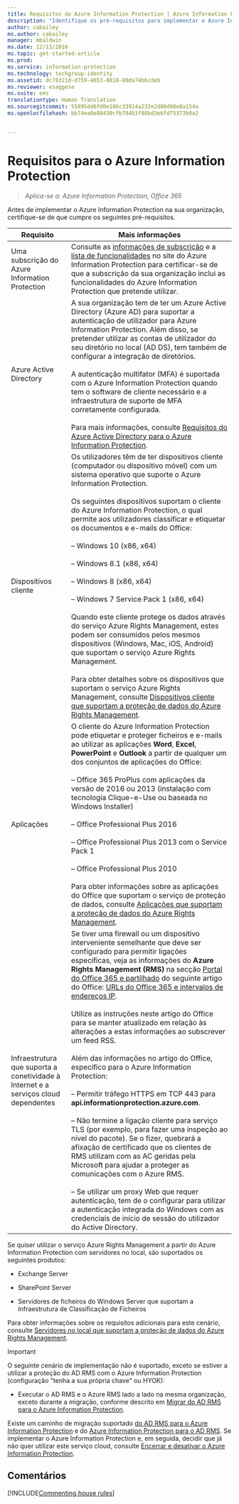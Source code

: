 ```yaml
---
title: Requisitos do Azure Information Protection | Azure Information Protection
description: "Identifique os pré-requisitos para implementar o Azure Information Protection para a sua organização."
author: cabailey
ms.author: cabailey
manager: mbaldwin
ms.date: 12/13/2016
ms.topic: get-started-article
ms.prod: 
ms.service: information-protection
ms.technology: techgroup-identity
ms.assetid: dc78321d-d759-4653-8818-80da74b6cdeb
ms.reviewer: esaggese
ms.suite: ems
translationtype: Human Translation
ms.sourcegitcommit: 55895dd6fd0e106c33914a232e2d00d98e8a154a
ms.openlocfilehash: bb74ea0e88430cfb784b3f88bd3e6fd75373b9a2


---
```


# <a name="requirements-for-azure-information-protection"></a>Requisitos para o Azure Information Protection

>*Aplica-se a: Azure Information Protection, Office 365*

Antes de implementar o Azure Information Protection na sua organização, certifique-se de que cumpre os seguintes pré-requisitos. 

|Requisito|Mais informações|
|---------------|--------------------|
|Uma subscrição do Azure Information Protection|Consulte as [informações de subscrição](https://www.microsoft.com/en-us/cloud-platform/azure-information-protection-pricing) e a [lista de funcionalidades](https://www.microsoft.com/en-us/cloud-platform/azure-information-protection-features) no site do Azure Information Protection para certificar-se de que a subscrição da sua organização inclui as funcionalidades do Azure Information Protection que pretende utilizar.|
|Azure Active Directory|A sua organização tem de ter um Azure Active Directory (Azure AD) para suportar a autenticação de utilizador para Azure Information Protection. Além disso, se pretender utilizar as contas de utilizador do seu diretório no local (AD DS), tem também de configurar a integração de diretórios.<br /><br />A autenticação multifator (MFA) é suportada com o Azure Information Protection quando tem o software de cliente necessário e a infraestrutura de suporte de MFA corretamente configurada.<br /><br />Para mais informações, consulte [Requisitos do Azure Active Directory para o Azure Information Protection](requirements-azure-ad.md).|
|Dispositivos cliente|Os utilizadores têm de ter dispositivos cliente (computador ou dispositivo móvel) com um sistema operativo que suporte o Azure Information Protection.<br /><br />Os seguintes dispositivos suportam o cliente do Azure Information Protection, o qual permite aos utilizadores classificar e etiquetar os documentos e e-mails do Office:<br /><br />– Windows 10 (x86, x64)<br /><br />– Windows 8.1 (x86, x64)<br /><br />– Windows 8 (x86, x64)<br /><br />– Windows 7 Service Pack 1 (x86, x64)<br /><br />Quando este cliente protege os dados através do serviço Azure Rights Management, estes podem ser consumidos pelos mesmos dispositivos (Windows, Mac, iOS, Android) que suportam o serviço Azure Rights Management. <br /><br />Para obter detalhes sobre os dispositivos que suportam o serviço Azure Rights Management, consulte [Dispositivos cliente que suportam a proteção de dados do Azure Rights Management](../get-started/requirements-client-devices.md).|
|Aplicações|O cliente do Azure Information Protection pode etiquetar e proteger ficheiros e e-mails ao utilizar as aplicações **Word**, **Excel**, **PowerPoint** e **Outlook** a partir de qualquer um dos conjuntos de aplicações do Office:<br /><br /> – Office 365 ProPlus com aplicações da versão de 2016 ou 2013 (instalação com tecnologia Clique-e-Use ou baseada no Windows Installer)<br /><br />– Office Professional Plus 2016<br /><br />– Office Professional Plus 2013 com o Service Pack 1<br /><br />– Office Professional Plus 2010<br /><br />Para obter informações sobre as aplicações do Office que suportam o serviço de proteção de dados, consulte [Aplicações que suportam a proteção de dados do Azure Rights Management](requirements-applications.md).|
|Infraestrutura que suporta a conetividade à Internet e a serviços cloud dependentes|Se tiver uma firewall ou um dispositivo interveniente semelhante que deve ser configurado para permitir ligações específicas, veja as informações do **Azure Rights Management (RMS)** na secção [Portal do Office 365 e partilhado](https://support.office.com/en-us/article/Office-365-URLs-and-IP-address-ranges-8548a211-3fe7-47cb-abb1-355ea5aa88a2?ui=en-US&rs=en-US&ad=US#bkmk_portal-identity) do seguinte artigo do Office: [URLs do Office 365 e intervalos de endereços IP](https://support.office.com/en-US/article/Office-365-URLs-and-IP-address-ranges-8548a211-3fe7-47cb-abb1-355ea5aa88a2).<br /><br />Utilize as instruções neste artigo do Office para se manter atualizado em relação às alterações a estas informações ao subscrever um feed RSS.<br /><br />Além das informações no artigo do Office, específico para o Azure Information Protection:<br /><br />– Permitir tráfego HTTPS em TCP 443 para **api.informationprotection.azure.com**.<br /><br />– Não termine a ligação cliente para serviço TLS (por exemplo, para fazer uma inspeção ao nível do pacote). Se o fizer, quebrará a afixação de certificado que os clientes de RMS utilizam com as AC geridas pela Microsoft para ajudar a proteger as comunicações com o Azure RMS.<br /><br />– Se utilizar um proxy Web que requer autenticação, tem de o configurar para utilizar a autenticação integrada do Windows com as credenciais de início de sessão do utilizador do Active Directory.|

Se quiser utilizar o serviço Azure Rights Management a partir do Azure Information Protection com servidores no local, são suportados os seguintes produtos:

-   Exchange Server

-   SharePoint Server

-   Servidores de ficheiros do Windows Server que suportam a Infraestrutura de Classificação de Ficheiros

Para obter informações sobre os requisitos adicionais para este cenário, consulte [Servidores no local que suportam a proteção de dados do Azure Rights Management](requirements-servers.md).

> [!IMPORTANT]
> O seguinte cenário de implementação não é suportado, exceto se estiver a utilizar a proteção do AD RMS com o Azure Information Protection (configuração "tenha a sua própria chave" ou HYOK):
> 
> -   Executar o AD RMS e o Azure RMS lado a lado na mesma organização, exceto durante a migração, conforme descrito em [Migrar do AD RMS para o Azure Information Protection](../plan-design/migrate-from-ad-rms-to-azure-rms.md).
> 
> Existe um caminho de migração suportado [do AD RMS para o Azure Information Protection](http://technet.microsoft.com/library/Dn858447.aspx) e do [Azure Information Protection para o AD RMS](http://msdn.microsoft.com/library/azure/dn629429.aspx). Se implementar o Azure Information Protection e, em seguida, decidir que já não quer utilizar este serviço cloud, consulte [Encerrar e desativar o Azure Information Protection](../deploy-use/decommission-deactivate.md).

## <a name="comments"></a>Comentários

[!INCLUDE[Commenting house rules](../includes/houserules.md)]





<!--HONumber=Dec16_HO2-->


